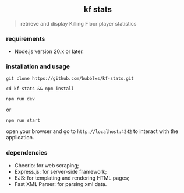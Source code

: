 <h2 align="center">kf stats</h2>

> retrieve and display Killing Floor player statistics

### requirements

- Node.js version 20.x or later.

###  installation and usage
```
git clone https://github.com/bubblxs/kf-stats.git
```
```
cd kf-stats && npm install
```
```
npm run dev
```
or
```
npm run start
```

open your browser and go to ``http://localhost:4242`` to interact with the application.

### dependencies

- Cheerio: for web scraping;
- Express.js: for server-side framework;
- EJS: for templating and rendering HTML pages;
- Fast XML Parser: for parsing xml data.
